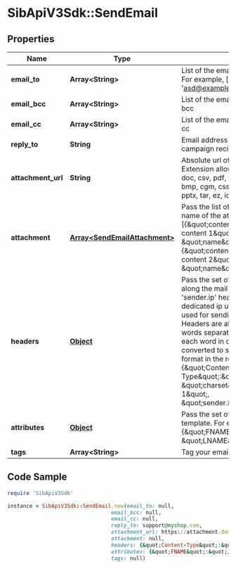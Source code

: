# SibApiV3Sdk::SendEmail

## Properties

Name | Type | Description | Notes
------------ | ------------- | ------------- | -------------
**email_to** | **Array&lt;String&gt;** | List of the email addresses of the recipients. For example, [&#39;abc@example.com&#39;, &#39;asd@example.com&#39;]. | 
**email_bcc** | **Array&lt;String&gt;** | List of the email addresses of the recipients in bcc | [optional] 
**email_cc** | **Array&lt;String&gt;** | List of the email addresses of the recipients in cc | [optional] 
**reply_to** | **String** | Email address which shall be used by campaign recipients to reply back | [optional] 
**attachment_url** | **String** | Absolute url of the attachment (no local file). Extension allowed: xlsx, xls, ods, docx, docm, doc, csv, pdf, txt, gif, jpg, jpeg, png, tif, tiff, rtf, bmp, cgm, css, shtml, html, htm, zip, xml, ppt, pptx, tar, ez, ics, mobi, msg, pub and eps | [optional] 
**attachment** | [**Array&lt;SendEmailAttachment&gt;**](SendEmailAttachment.md) | Pass the list of content (base64 encoded) and name of the attachment. For example, [{\&quot;content\&quot;:\&quot;base64 encoded content 1\&quot;, \&quot;name\&quot;:\&quot;attcahment1\&quot;}, {\&quot;content\&quot;:\&quot;base64 encoded content 2\&quot;, \&quot;name\&quot;:\&quot;attcahment2\&quot;}]. | [optional] 
**headers** | [**Object**](.md) | Pass the set of headers that shall be sent along the mail headers in the original email. &#39;sender.ip&#39; header can be set (only for dedicated ip users) to mention the IP to be used for sending transactional emails. Headers are allowed in &#x60;This-Case-Only&#x60; (i.e. words separated by hyphen with first letter of each word in capital letter), they will be converted to such case styling if not in this format in the request payload. For example, {\&quot;Content-Type\&quot;:\&quot;text/html\&quot;, \&quot;charset\&quot;:\&quot;iso-8859-1\&quot;, \&quot;sender.ip\&quot;:\&quot;1.2.3.4\&quot;} | [optional] 
**attributes** | [**Object**](.md) | Pass the set of attributes to customize the template. For example, {\&quot;FNAME\&quot;:\&quot;Joe\&quot;, \&quot;LNAME\&quot;:\&quot;Doe\&quot;} | [optional] 
**tags** | **Array&lt;String&gt;** | Tag your emails to find them more easily | [optional] 

## Code Sample

```ruby
require 'SibApiV3Sdk'

instance = SibApiV3Sdk::SendEmail.new(email_to: null,
                                 email_bcc: null,
                                 email_cc: null,
                                 reply_to: support@myshop.com,
                                 attachment_url: https://attachment.domain.com,
                                 attachment: null,
                                 headers: {&quot;Content-Type&quot;:&quot;text/html&quot;,&quot;charset&quot;:&quot;iso-8859-1&quot;,&quot;sender.ip&quot;:&quot;1.2.3.4&quot;},
                                 attributes: {&quot;FNAME&quot;:&quot;Joe&quot;,&quot;LNAME&quot;:&quot;Doe&quot;},
                                 tags: null)
```


